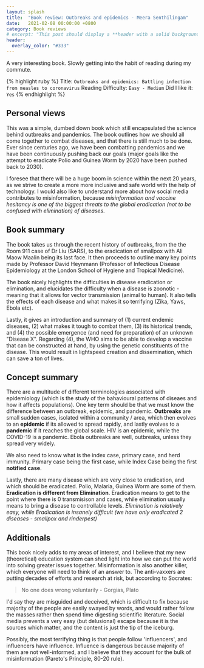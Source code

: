 ```yaml
---
layout: splash
title:  "Book review: Outbreaks and epidemics - Meera Senthilingam"
date:   2021-02-08 00:00:00 +0800
category: Book reviews
# excerpt: "This post should display a **header with a solid background color**, if the theme supports it."
header:
  overlay_color: "#333"
---
```

A very interesting book. Slowly getting into the habit of reading during my commute.

{% highlight ruby %}
Title: `Outbreaks and epidemics: Battling infection from measles to coronavirus`
Reading Difficulty: `Easy - Medium`
Did I like it: `Yes`
{% endhighlight %}

## Personal views
This was a simple, dumbed down book which still encapsulated the science behind outbreaks and pandemics. The book outlines how we should all come together to combat diseases, and that there is still much to be done. Ever since centuries ago, we have been combatting pandemics and we have been continuously pushing back our goals (major goals like the attempt to eradicate Polio and Guinea Worm by 2020 have been pushed back to 2030).

I foresee that there will be a huge boom in science within the next 20 years, as we strive to create a more more inclusive and safe world with the help of technology. I would also like to understand more about how social media contributes to misinformation, because *misinformation and vaccine hesitancy is one of the biggest threats to the global eradication (not to be confused with elimination) of diseases*.

## Book summary
The book takes us through the recent history of outbreaks, from the the Room 911 case of Dr Liu (SARS), to the eradication of smallpox with Ali Maow Maalin being its last face. It then proceeds to outline many key points made by Professor David Heynmann (Professor of Infectious Disease Epidemiology at the London School of Hygiene and Tropical Medicine).

The book nicely highlights the difficulties in disease eradication or elimination, and elucidates the difficulty when a disease is zoonotic - meaning that it allows for vector transmission (animal to human). It also tells the effects of each disease and what makes it so terrifying (Zika, Yaws, Ebola etc).

Lastly, it gives an introduction and summary of (1) current endemic diseases, (2) what makes it tough to combat them, (3) its historical trends, and (4) the possible emergence (and need for preparation) of an unknown "Disease X". Regarding (4), the WHO aims to be able to develop a vaccine that can be constructed at hand, by using the genetic constituents of the disease. This would result in lightspeed creation and dissemination, which can save a ton of lives.

## Concept summary
There are a multitude of different terminologies associated with epidemiology (which is the study of the bahavioural patterns of diseaes and how it affects populations). One key term should be that we must know the difference between an outbreak, epidemic, and pandemic. **Outbreaks** are small sudden cases, isolated within a community / area, which then evolves to an **epidemic** if its allowed to spread rapidly, and lastly evolves to a **pandemic** if it reaches the global scale. HIV is an epidemic, while the COVID-19 is a pandemic. Ebola outbreaks are well, outbreaks, unless they spread very widely.

We also need to know what is the index case, primary case, and herd immunity. Primary case being the first case, while Index Case being the first **notified case**.

Lastly, there are many disease which are very close to eradication, and which should be eradicated. Polio, Malaria, Guinea Worm are some of them. **Eradication is different from Elimination**. Eradication means to get to the point where there is 0 transmisison and cases, while elimination usually means to bring a disease to controllable levels. *Elimination is relatively easy, while Eradication is insanely difficult (we have only eradicated 2 diseases - smallpox and rinderpest)*

## Additionals
This book nicely adds to my areas of interest, and I believe that my new (theoretical) education system can shed light into how we can put the world into solving greater issues together. Misinformation is also another killer, which everyone will need to think of an answer to. The anti-vaxxers are putting decades of efforts and research at risk, but according to Socrates:

> No one does wrong voluntarily - Gorgias, Plato

I'd say they are misguided and deceived, which is difficult to fix because majority of the people are easily swayed by words, and would rather follow the masses rather then spend time digesting scientific literature. Social media prevents a very easy (but delusional) escape because it is the sources which matter, and the content is just the tip of the iceburg. 

Possibly, the most terrifying thing is that people follow 'influencers', and influencers have influence. Influence is dangerous because majority of them are not well-informed, and I believe that they account for the bulk of misinformation (Pareto's Principle, 80-20 rule).

<!-- {% highlight ruby %}
def print_hi(name)
  puts "Hi, #{name}"
end
print_hi('Tom')
#=> prints 'Hi, Tom' to STDOUT.
{% endhighlight %} -->